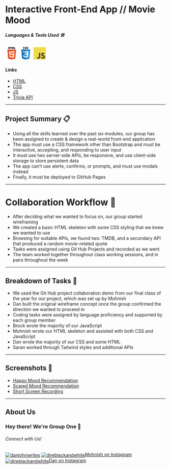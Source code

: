 # Interactive Front-End App // Movie Mood

##### _Languages & Tools Used_ 🛠
<p align="left">
<img src="https://raw.githubusercontent.com/devicons/devicon/master/icons/html5/html5-original-wordmark.svg" alt="html5" width="40" height="40"/>
<img src="https://raw.githubusercontent.com/devicons/devicon/master/icons/css3/css3-original-wordmark.svg" alt="css3" width="40" height="40"/>
<a href="https://developer.mozilla.org/en-US/docs/Web/JavaScript" target="_blank" rel="noreferrer"> <img src="https://raw.githubusercontent.com/devicons/devicon/master/icons/javascript/javascript-original.svg" alt="javascript" width="40" height="40"/> </a>  
</p>

#### _Links_
* <a href="https://github.com/MohnishBhujun/Collab-project-demo/blob/main/index.html">HTML</a>
* <a href="https://github.com/MohnishBhujun/Collab-project-demo/blob/main/assets/css/main.css">CSS</a>
* <a href="https://github.com/MohnishBhujun/Collab-project-demo/blob/main/assets/js/main.js">JS</a>
* <a href="https://github.com/MohnishBhujun/Collab-project-demo/blob/main/assets/js/trivia.js">Trivia API</a>

-----
## Project Summary 📋
* Using all the skills learned over the past six modules, our group has been assigned to create & design a real-world front-end application 
* The app must use a CSS framework other than Bootstrap and must be interactive, accepting, and responding to user input
* It must use two server-side APIs, be responsive, and use client-side storage to store persistent data 
* The app can't use alerts, confirms, or prompts, and must use modals instead 
* Finally, it must be deployed to GitHub Pages
-----
# Collaboration Workflow 🦾
* After deciding what we wanted to focus on, our group started wireframing
* We created a basic HTML skeleton with some CSS styling that we knew we wanted to use
* Browsing for suitable APIs, we found two: TMDB, and a secondary API that produced a random movie-related quote
* Tasks were assigned using Git Hub Projects and recorded as we went
* The team worked together throughout class working sessions, and in pairs throughout the week
-----
## Breakdown of Tasks 📝
* We used the Git Hub project collaboration demo from our final class of the year for our project, which was set up by Mohnish
* Dan built the original wireframe concept once the group confirmed the direction we wanted to proceed in
* Coding tasks were assigned by language proficiency and supported by each group member
* Brock wrote the majority of our JavaScript
* Mohnish wrote our HTML skeleton and assisted with both CSS and JavaScript
* Dan wrote the majority of our CSS and some HTML
* Saran worked through Tailwind styles and additional APIs 
-----
## Screenshots 📸
* <a href="https://github.com/MohnishBhujun/Collab-project-demo/blob/main/assets/images/example-1.png">Happy Mood Recommendation</a>
* <a href="https://github.com/MohnishBhujun/Collab-project-demo/blob/main/assets/images/example-2.png">Scared Mood Recommendation</a>
* <a href="https://streamable.com/gtunz3">Short Screen Recording</a>

-----
## About Us
<h3 align="left">Hey there! We're Group One 👋 </h3>

<h6 align="left">Connect with Us!</h6>
<p align="left">
<a href="https://twitter.com/danjohnwrites" target="blank"><img align="center" src="https://raw.githubusercontent.com/rahuldkjain/github-profile-readme-generator/master/src/images/icons/Social/twitter.svg" alt="danjohnwrites" height="30" width="40" /></a>
<a href="https://instagram.com/mbkbhd" target="blank"><img align="center" src="https://raw.githubusercontent.com/rahuldkjain/github-profile-readme-generator/master/src/images/icons/Social/instagram.svg" alt="direblackandwhite" height="30" width="40"/>Mohnish on Instagram</a>
<a href="https://instagram.com/direpike" target="blank"><img align="center" src="https://raw.githubusercontent.com/rahuldkjain/github-profile-readme-generator/master/src/images/icons/Social/instagram.svg" alt="direblackandwhite" height="30" width="40" />Dan on Instagram</a>
</p>
